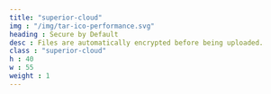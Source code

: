 ```yaml
---
title: "superior-cloud"
img : "/img/tar-ico-performance.svg"
heading : Secure by Default
desc : Files are automatically encrypted before being uploaded.
class : "superior-cloud"
h : 40
w : 55
weight : 1
---
```

